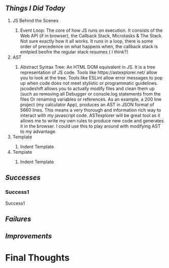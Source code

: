## _Things I Did Today_

<ol>
<li>JS Behind the Scenes</li>
    <ol>
    <li>Event Loop: The core of how JS runs on execution. It consists of the Web API (if in browser), the Callback Stack, Microtasks & The Stack. Not sure exactly how it all works.
    It runs in a loop, there is some order of precedence on what happens when, the callback stack is emtpied beofre the regular stack resumes ( I think?)</li>
    </ol>
<li>AST</li>
    <ol>
    <li>Abstract Syntax Tree: An HTML DOM equivalent in JS. It is a tree representation of JS code. Tools like https://astexplorer.net/ allow 
    you to look at the tree. Tools like ESLint allow error messages to pop up when code does not meet stylistic or programmatic guidelines.
    jscodeshift allows you to actually modify files and clean them up (such as removing all Debugger or console.log statements from the files Or renaming variables or references.
    As an example, a 200 line project (my calculator App), produces an AST in JSON format of 5660 lines. This means a very thorough and information rich way to interact with my javascript code.
    ASTexplorer will be great tool as it allows me to write my own rules to produce new code and generates it in the browser. I could use this to play around with modifying AST to my advantage.  
    </li>
    </ol>
<li>Template</li>
    <ol>
    <li>Indent Template</li>
    </ol>
<li>Template</li>
    <ol>
    <li>Indent Template</li>
    </ol>
</ol>

## _Successes_

### Success1

Success1

## _Failures_

## _Improvements_

# Final Thoughts
